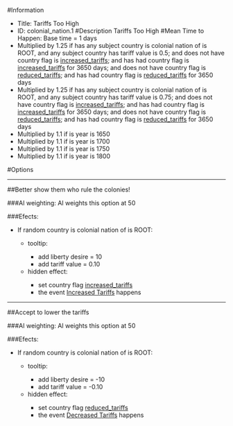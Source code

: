 #Information
 - Title: Tariffs Too High
 - ID: colonial_nation.1
#Description
Tariffs Too High
#Mean Time to Happen:
Base time = 1 days
 - Multiplied by 1.25 if has any subject country is colonial nation of is ROOT, and any subject country has tariff value is 0.5; and does not have country flag is [increased_tariffs](../flags/increased_tariffs.md); and has had country flag is [increased_tariffs](../flags/increased_tariffs.md) for 3650 days; and does not have country flag is [reduced_tariffs](../flags/reduced_tariffs.md); and has had country flag is [reduced_tariffs](../flags/reduced_tariffs.md) for 3650 days
 - Multiplied by 1.25 if has any subject country is colonial nation of is ROOT, and any subject country has tariff value is 0.75; and does not have country flag is [increased_tariffs](../flags/increased_tariffs.md); and has had country flag is [increased_tariffs](../flags/increased_tariffs.md) for 3650 days; and does not have country flag is [reduced_tariffs](../flags/reduced_tariffs.md); and has had country flag is [reduced_tariffs](../flags/reduced_tariffs.md) for 3650 days
 - Multiplied by 1.1 if is year is 1650
 - Multiplied by 1.1 if is year is 1700
 - Multiplied by 1.1 if is year is 1750
 - Multiplied by 1.1 if is year is 1800

#Options

___
##Better show them who rule the colonies!

###AI weighting:
AI weights this option at 50


###Efects:<ul><li>If random country is colonial nation of is ROOT:</li><ul><li>tooltip:</li><ul><li>add liberty desire = 10</li><li>add tariff value = 0.10</li></ul><li>hidden effect:</li><ul><li>set country flag [increased_tariffs](../flags/increased_tariffs.md)</li><li>the event [Increased Tariffs](../events/increased_tariffs.md) happens</li></ul></ul></ul>

___
##Accept to lower the tariffs

###AI weighting:
AI weights this option at 50


###Efects:<ul><li>If random country is colonial nation of is ROOT:</li><ul><li>tooltip:</li><ul><li>add liberty desire = -10</li><li>add tariff value = -0.10</li></ul><li>hidden effect:</li><ul><li>set country flag [reduced_tariffs](../flags/reduced_tariffs.md)</li><li>the event [Decreased Tariffs](../events/decreased_tariffs.md) happens</li></ul></ul></ul>
